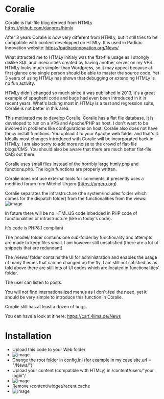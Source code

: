 # Coralie
Coralie is flat-file blog derived from HTMLy
https://github.com/danpros/htmly

After 3 years Coralie is now very different from HTMLy, but it still tries to be compatible with content developped on HTMLy.
It is used in Padirac Innovation website: https://padiracinnovation.org/News/

What attracted me to HTMLy initialy was the flat-file usage as I strongly dislike SQL and insecurities created by having another server on my VPS.
HTMLy looks much simpler than Wordpress, so it may appeal because at first glance one single person should be able to master the source code.
Yet 3 years of using HTMLy has shown that debugging or extending HTMLy is no fun activity. 

HTMLy didn't changed so much since it was published in 2013, it's a great example of spaghetti code and bugs had even been introduced in it in recent years.
What's lacking most in HTMLy is a test and regression suite, Coralie is not better in this area.

This motivated me to develop Coralie. Coralie has a flat file database. It is developed to run on a VPS and Apache/PHP as host.
I don't want to be involved in problems like configurations on host. Coralie also does not have fancy install functions: You upload it to your Apache web folder and that's it.
Ideally most changes introduced with Coralie will be incorporated back in HTMLy.
I am also sorry to add more noise to the crowd of flat-file blogs/CMS.
You should also be aware that there are much better flat-file CMS out there.

Coralie uses small files instead of the horribly large htmly.php and functions.php.
The login functions are properly written.

Coralie does not use external tools for comments, it presently uses a modified forum frim Mitchel Urgero (https://urgero.org).

Coralie separates the infrastructure (the system/includes folder which comes for the dispatch folder) from the functionalities from the views:
![image](https://user-images.githubusercontent.com/18621529/209707133-d3659acf-0595-4fc2-9dd8-58d9767264a5.png)

In future there will be no HTML/JS code inbedded in PHP code of functionalities or infrastructure (like in today's code).

It's code is PHP8.1 compliant

The /model/ folder contains one sub-folder by functionality and attempts are made to keep files small.
I am however still unsatisfied (there are a lot of snippets that are redundant)

The /views/ folder contains the UI for administration and enables the usage of many themes that can be changed on the fly. 
I am still not satisfied as as told above there are still lots of UI codes which are located in functionalities' folder.

The user can listen to posts.

You will not find internationalized menus as I don't feel the need, yet it should be very simple to introduce this function in Coralie.

Coralie still has at least a dozen of bugs.

You can have a look at it here:
https://csrf.4lima.de/News

# Installation
* Upload this code to your Web folder
* ![image](https://user-images.githubusercontent.com/18621529/210220361-107500b6-640d-406f-a8ab-4b435be1c1ca.png)
* Change the root folder in config.ini (for example in my case site.url = "/News/")
* Upload your content (compatible with HTMLy) in /content/users/"your login"/
* ![image](https://user-images.githubusercontent.com/18621529/210220057-a3854131-12c6-4eba-8a6b-ba9428e56b11.png)
* Remove /content/widget/recent.cache
* ![image](https://user-images.githubusercontent.com/18621529/210220168-df3315db-c143-4cf4-ba4f-7e5f2e7e8397.png)
